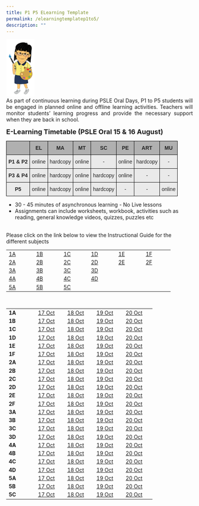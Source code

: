 ```yaml
---
title: P1 P5 ELearning Template
permalink: /elearningtemplatep1to5/
description: ""
---
```

<img src="/images/design%20girl%202a.png" style="width:15%">
		 
<div style="text-align:justify;">As part of continuous learning during PSLE Oral Days, P1 to P5 students will be engaged in planned online and offline learning activities. Teachers will monitor students’ learning progress and provide the necessary support when they are back in school.</div>

<b><font size="4">E-Learning Timetable (PSLE Oral 15 &amp; 16 August)</font></b>
<style type="text/css">
.tg  {border-collapse:collapse;border-spacing:0;}
.tg td{border-color:black;border-style:solid;border-width:1px;font-family:Arial, sans-serif;font-size:14px;
  overflow:hidden;padding:10px 5px;word-break:normal;}
.tg th{border-color:black;border-style:solid;border-width:1px;font-family:Arial, sans-serif;font-size:14px;
  font-weight:normal;overflow:hidden;padding:10px 5px;word-break:normal;}
.tg .tg-n4qt{background-color:#EAEAEA;color:#222;font-weight:bold;text-align:center;vertical-align:top}
.tg .tg-y7qa{background-color:#EAEAEA;color:#222;text-align:left;vertical-align:top}
.tg .tg-dwlh{background-color:#B0B0B0;color:#222;font-weight:bold;text-align:center;vertical-align:middle}
.tg .tg-ku5w{background-color:#EAEAEA;color:#222;text-align:center;vertical-align:middle}
</style>
<table class="tg"><thead><tr>
    <th class="tg-dwlh"></th>
    <th class="tg-dwlh">EL</th>
    <th class="tg-dwlh">MA</th>
    <th class="tg-dwlh">MT</th>
	  <th class="tg-dwlh">SC</th>
    <th class="tg-dwlh">PE</th>
    <th class="tg-dwlh">ART</th>
    <th class="tg-dwlh">MU</th>
  </tr></thead><tbody>
  <tr>
		<td class="tg-n4qt"><b>P1 & P2</b></td>
    <td class="tg-ku5w">online</td>
    <td class="tg-ku5w">hardcopy</td>
    <td class="tg-ku5w">online</td>
    <td class="tg-ku5w">-</td>
    <td class="tg-ku5w">online</td>
    <td class="tg-ku5w">hardcopy</td>
    <td class="tg-ku5w">-</td>
  </tr><tr>
    <td class="tg-n4qt"><b>P3 & P4</b></td>
    <td class="tg-ku5w">online</td>
    <td class="tg-ku5w">hardcopy</td>
    <td class="tg-ku5w">online</td>
    <td class="tg-ku5w">hardcopy</td>
    <td class="tg-ku5w">online</td>
    <td class="tg-ku5w">-</td>
    <td class="tg-ku5w">-</td>
  </tr><tr>
    <td class="tg-n4qt"><b>P5</b></td>
    <td class="tg-ku5w">online</td>
    <td class="tg-ku5w">hardcopy</td>
    <td class="tg-ku5w">online</td>
    <td class="tg-ku5w">hardcopy</td>
    <td class="tg-ku5w">-</td>
    <td class="tg-ku5w">-</td>
    <td class="tg-ku5w">online</td>
  </tr></tbody></table>

<ul>
<li>30 - 45 minutes of asynchronous learning - No Live lessons</li>
<li>Assignments can include worksheets, workbook, activities such as reading, general knowledge videos, quizzes, puzzles etc</li>
</ul>
<br>Please click on the link below to view the Instructional Guide for the different subjects<br>

<table class="ive_eobj_center iveo_table ives_tab_simple3">
<tbody>
<tr>
<td style="width: 60px;"><a href="https://docs.google.com/spreadsheets/d/e/2PACX-1vR5gk9AjLN3cg-jvgZav_7ewf9lEkX5wj5TcHGNqaBJnluc1025h-j9yzRTgf3cxzBxaSS6Nu9cWjRE/pubhtml" target="_blank">1A</a>
</td>
<td style="width: 60px;"><a href="https://docs.google.com/spreadsheets/d/e/2PACX-1vRv_kQhREp5N3X0vPXKunUka1UevOPnJbM3mSzITbHE9x_hYnGyN108fmpKB-R28uTm9slNTBci4yp6/pubhtml" target="_blank">1B</a>
</td>
<td style="width: 60px;"><a href="https://docs.google.com/spreadsheets/d/e/2PACX-1vT9MWpahSb8d6q2BfLHIHMNUtkldpKxn8-G-LGCsozdK7DxszLQ2Nasy4d4hZyqepEZV-8532bjJ8eb/pubhtml" target="_blank">1C</a>
</td>
<td style="width: 60px;"><a href="https://docs.google.com/spreadsheets/d/e/2PACX-1vRRDzhsnGxJbNm7ntQ50prCLF0HYakR_OdZd7XDxAV7wgpKt6ljkNs9fl30DySX6hamulTbyG9m8Tep/pubhtml" target="_blank">1D</a>
</td>
<td style="width: 60px;"><a href="https://docs.google.com/spreadsheets/d/e/2PACX-1vSde2ycsdZ85CCC-xFQAKSmsMIutF3KRtj-1MfR6pDbDcggGrUV3K2gG5R-70sijzWD8eSB0w6KuTvO/pubhtml" target="_blank">1E</a>
</td>
<td style="width: 60px;"><a href="https://docs.google.com/spreadsheets/d/e/2PACX-1vTm3o22SAOTevG26WFgkzlbFETbRYCWJPTV5n8GpbCT8vOJVi50cs2MNuXX8cqT6YLJndXjz_x3TZ-N/pubhtml" target="_blank">1F</a>
</td>
</tr>
<tr>
<td><a href="https://docs.google.com/spreadsheets/d/e/2PACX-1vT0hJyAW-yiINM_VOpr79qhzGDYF5Jl1t-UDZ8wCv31RUVltyJAFEjULcNoThB_BAXsLHFxuRXOcVWU/pubhtml" target="_blank">2A</a>
</td>
<td><a href="https://docs.google.com/spreadsheets/d/e/2PACX-1vQryUI21PLw-CWpP-StMYBfNXpDNFdsVDHGOz9DrhTF21TqoXBEFfypis0IbBXnkHocyvq8UC-wWI7H/pubhtml" target="_blank">2B</a>
</td>
<td><a href="https://docs.google.com/spreadsheets/d/e/2PACX-1vReHEaHYKFLiZ84v6mcYCRGV-FqatlY87TCEuqMDwC6UjCKpW1OIEzp97xLO6sChu6hJJss3QWESiFN/pubhtml" target="_blank">2C</a>
</td>
<td><a href="https://docs.google.com/spreadsheets/d/e/2PACX-1vSy9BHjIubA6dtaG3cXFPKpjI8vuMih1CynWXfKe1slOMs8Bsy9i0UfwRh4nQ64oAH_sAdlUO3qWP48/pubhtml" target="_blank">2D</a>
</td>
<td><a href="https://docs.google.com/spreadsheets/d/e/2PACX-1vQJeW8SSu_Gr6euxe8Kv744jStO8sEbxoaJxe3bvTkVRohLk-kC5ErVBh5MxKE1X0P0nCsaHqxX-p-s/pubhtml" target="_blank">2E</a>
</td>
<td style="width: 60px;"><a href="https://docs.google.com/spreadsheets/d/e/2PACX-1vSA1UYACaw2n2BxtriQLiLZ-R-Pn-e3wmn_V4HrjV-2CNLQJNB7ZUeD84HKrxHpbEfAvqHW_KOZ-2K9/pubhtml" target="_blank">2F</a>
</td>
</tr>
<tr>
<td><a href="https://docs.google.com/spreadsheets/d/e/2PACX-1vTkLpBGvyQ492aQLVsR5HhmVboRY9YBlRf9nVfapS0yYdJimlLqdgdy2S4DIJzPdRpGZ0TaKkgRP7Te/pubhtml" target="_blank">3A</a>
</td>
<td><a href="https://docs.google.com/spreadsheets/d/e/2PACX-1vQNwVzdaJJ5ZA5fWsQ9sufp8Cu_9hOX-94UDz2bN_xLBg0Baz7PmdrR8uxJwHozBy5Z2ipaFxrxyIS6/pubhtml" target="_blank">3B</a>
</td>
<td><a href="https://docs.google.com/spreadsheets/d/e/2PACX-1vSDl4uQ8ywVRGw1uUdZx17cFhb_8sMT284Qfs0yWbyo6sDUZ-7ix063pSgBZPPWPiLl-lo2lJkfS5YY/pubhtml" target="_blank">3C</a>
</td>
<td><a href="https://docs.google.com/spreadsheets/d/e/2PACX-1vQOlBLO2jSoPGNXeYbHWSdY5IxpXhCWPFFRgqpz0yvJbG9kqllMfMMBHflfgffzBTNZHJyVOV6YfTkX/pubhtml" target="_blank">3D</a>
</td>
<td>&nbsp;
</td>
<td style="width: 60px;">&nbsp;
</td>
</tr>
<tr>
<td><a href="https://docs.google.com/spreadsheets/d/e/2PACX-1vQsk_eqzCAbulQ-TawXGhEd7UVACG-vneKDEmncRXBgnI7J1FTi9A-KIZCWtslDQobr7VEXzwb_6ZEo/pubhtml" target="_blank">4A</a>
</td>
<td><a href="https://docs.google.com/spreadsheets/d/e/2PACX-1vQ7k7O8e-eJNHNSEF41qkN4VES6DmXoBbuUeImvq6feyIrR_RZrkn6aklH6ChWpXYChpLqILwN2Muo_/pubhtml" target="_blank">4B</a>
</td>
<td><a href="https://docs.google.com/spreadsheets/d/e/2PACX-1vThI5RQSzXgcjt_BUR56OrHHnIepCNRfjspuRhkuV572gaMitqt1ZoZT8Wqvj9RQiugofO960DYv2tb/pubhtml" target="_blank">4C</a>
</td>
<td><a href="https://docs.google.com/spreadsheets/d/e/2PACX-1vRcp6vcG3nCZvl_dDPMCLQyL9a5JI4f8dOZEUBsqP6EueTHrmRJr8rkSRBSXeXU2MEiHn1-1rGUB0hO/pubhtml" target="_blank">4D</a>
</td>
<td>&nbsp;
</td>
<td style="width: 60px;">&nbsp;
</td>
</tr>
<tr>
<td><a href="https://docs.google.com/spreadsheets/d/e/2PACX-1vRL7r_J0iZoXkYetb5SIGBfRm7FGRjjBapIBqJhmcZ7wfDhgYDMzL3HNwdRbxc_-J642NJMiQNv0zK9/pubhtml" target="_blank">5A</a>
</td>
<td><a href="https://docs.google.com/spreadsheets/d/e/2PACX-1vSQY1J6Gzv6ZIki1jQ8g2u3iFGnnk6B2Pd7Gqiqro6wXljXQY7ps5qqb2VIIAKUI8pUA7RqsgUCe-mg/pubhtml" target="_blank">5B</a>
</td>
<td><a href="https://docs.google.com/spreadsheets/d/e/2PACX-1vTttmBOc5uEMBTSkpu_EfcvMsjngWcOwYOM_7GgA1cQs95OfB6ow8MFHVw4qPcmMmZDfG7wMeAhs3vd/pubhtml" target="_blank">5C</a>
</td>
<td>&nbsp;
</td>
<td>&nbsp;
</td>
<td style="width: 60px;">&nbsp;
</td>
</tr>
</tbody>
</table><br>

<table style="width: 100%;">
<tbody><tr>
<td style="width: 15%;"><b>1A</b></td>
<td style="width: 15%;"><a href="xx" target="_blank">17 Oct</a></td>
<td style="width: 15%;"><a href="xx" target="_blank">18 Oct</a></td>
<td style="width: 15%;"><a href="xx" target="_blank">19 Oct</a></td>
<td style="width: 15%;"><a href="xx" target="_blank">20 Oct</a></td>
</tr><tr>
<td><b>1B</b></td>
<td><a href="xxx" target="_blank">17 Oct</a></td>
<td><a href="xxx" target="_blank">18 Oct</a></td>
<td><a href="xx" target="_blank">19 Oct</a></td>
<td><a href="xx" target="_blank">20 Oct</a></td>
</tr><tr>
<td><b>1C</b></td>
<td><a href="xxx" target="_blank">17 Oct</a></td>
<td><a href="xxx" target="_blank">18 Oct</a></td>
<td><a href="xx" target="_blank">19 Oct</a></td>
<td><a href="xx" target="_blank">20 Oct</a></td>
</tr><tr>
<td><b>1D</b></td>
<td><a href="xxx" target="_blank">17 Oct</a></td>
<td><a href="xxx" target="_blank">18 Oct</a></td>
<td><a href="xx" target="_blank">19 Oct</a></td>
<td><a href="xx" target="_blank">20 Oct</a></td>
</tr><tr>
<td><b>1E</b></td>
<td><a href="xxx" target="_blank">17 Oct</a></td>
<td><a href="xxx" target="_blank">18 Oct</a></td>
<td><a href="xx" target="_blank">19 Oct</a></td>
<td><a href="xx" target="_blank">20 Oct</a></td>
</tr><tr>
<td><b>1F</b></td>
<td><a href="xxx" target="_blank">17 Oct</a></td>
<td><a href="xxx" target="_blank">18 Oct</a></td>
<td><a href="xx" target="_blank">19 Oct</a></td>
<td><a href="xx" target="_blank">20 Oct</a></td>
</tr><tr>
<td><b>2A</b></td>
<td><a href="xxx" target="_blank">17 Oct</a></td>
<td><a href="xxx" target="_blank">18 Oct</a></td>
<td><a href="xx" target="_blank">19 Oct</a></td>
<td><a href="xx" target="_blank">20 Oct</a></td>
</tr><tr>
<td><b>2B</b></td>
<td><a href="xxx" target="_blank">17 Oct</a></td>
<td><a href="xxx" target="_blank">18 Oct</a></td>
<td><a href="xx" target="_blank">19 Oct</a></td>
<td><a href="xx" target="_blank">20 Oct</a></td>
</tr><tr>
<td><b>2C</b></td>
<td><a href="xxx" target="_blank">17 Oct</a></td>
<td><a href="xxx" target="_blank">18 Oct</a></td>
<td><a href="xx" target="_blank">19 Oct</a></td>
<td><a href="xx" target="_blank">20 Oct</a></td>
</tr><tr>
<td><b>2D</b></td>
<td><a href="xxx" target="_blank">17 Oct</a></td>
<td><a href="xxx" target="_blank">18 Oct</a></td>
<td><a href="xx" target="_blank">19 Oct</a></td>
<td><a href="xx" target="_blank">20 Oct</a></td>
</tr><tr>
<td><b>2E</b></td>
<td><a href="xxx" target="_blank">17 Oct</a></td>
<td><a href="xxx" target="_blank">18 Oct</a></td>
<td><a href="xx" target="_blank">19 Oct</a></td>
<td><a href="xx" target="_blank">20 Oct</a></td>
</tr><tr>
<td><b>2F</b></td>
<td><a href="xxx" target="_blank">17 Oct</a></td>
<td><a href="xxx" target="_blank">18 Oct</a></td>
<td><a href="xx" target="_blank">19 Oct</a></td>
<td><a href="xx" target="_blank">20 Oct</a></td>
</tr><tr>
<td><b>3A</b></td>
<td><a href="xxx" target="_blank">17 Oct</a></td>
<td><a href="xxx" target="_blank">18 Oct</a></td>
<td><a href="xx" target="_blank">19 Oct</a></td>
<td><a href="xx" target="_blank">20 Oct</a></td>
</tr><tr>
<td><b>3B</b></td>
<td><a href="xxx" target="_blank">17 Oct</a></td>
<td><a href="xxx" target="_blank">18 Oct</a></td>
<td><a href="xx" target="_blank">19 Oct</a></td>
<td><a href="xx" target="_blank">20 Oct</a></td>
</tr><tr>
<td><b>3C</b></td>
<td><a href="xxx" target="_blank">17 Oct</a></td>
<td><a href="xxx" target="_blank">18 Oct</a></td>
<td><a href="xx" target="_blank">19 Oct</a></td>
<td><a href="xx" target="_blank">20 Oct</a></td>
</tr><tr>
<td><b>3D</b></td>
<td><a href="xxx" target="_blank">17 Oct</a></td>
<td><a href="xxx" target="_blank">18 Oct</a></td>
<td><a href="xx" target="_blank">19 Oct</a></td>
<td><a href="xx" target="_blank">20 Oct</a></td>
</tr><tr>
<td><b>4A</b></td>
<td><a href="xxx" target="_blank">17 Oct</a></td>
<td><a href="xxx" target="_blank">18 Oct</a></td>
<td><a href="xx" target="_blank">19 Oct</a></td>
<td><a href="xx" target="_blank">20 Oct</a></td>
</tr><tr>
<td><b>4B</b></td>
<td><a href="xxx" target="_blank">17 Oct</a></td>
<td><a href="xxx" target="_blank">18 Oct</a></td>
<td><a href="xx" target="_blank">19 Oct</a></td>
<td><a href="xx" target="_blank">20 Oct</a></td>
</tr><tr>
<td><b>4C</b></td>
<td><a href="xxx" target="_blank">17 Oct</a></td>
<td><a href="xxx" target="_blank">18 Oct</a></td>
<td><a href="xx" target="_blank">19 Oct</a></td>
<td><a href="xx" target="_blank">20 Oct</a></td>
</tr><tr>
<td><b>4D</b></td>
<td><a href="xxx" target="_blank">17 Oct</a></td>
<td><a href="xxx" target="_blank">18 Oct</a></td>
<td><a href="xx" target="_blank">19 Oct</a></td>
<td><a href="xx" target="_blank">20 Oct</a></td>
</tr><tr>
<td><b>5A</b></td>
<td><a href="xxx" target="_blank">17 Oct</a></td>
<td><a href="xxx" target="_blank">18 Oct</a></td>
<td><a href="xx" target="_blank">19 Oct</a></td>
<td><a href="xx" target="_blank">20 Oct</a></td>
</tr><tr>
<td><b>5B</b></td>
<td><a href="xxx" target="_blank">17 Oct</a></td>
<td><a href="xxx" target="_blank">18 Oct</a></td>
<td><a href="xx" target="_blank">19 Oct</a></td>
<td><a href="xx" target="_blank">20 Oct</a></td>
</tr><tr>
<td><b>5C</b></td>
<td><a href="xxx" target="_blank">17 Oct</a></td>
<td><a href="xxx" target="_blank">18 Oct</a></td>
<td><a href="xx" target="_blank">19 Oct</a></td>
<td><a href="xx" target="_blank">20 Oct</a></td>
</tr>
</tbody>
</table><br>